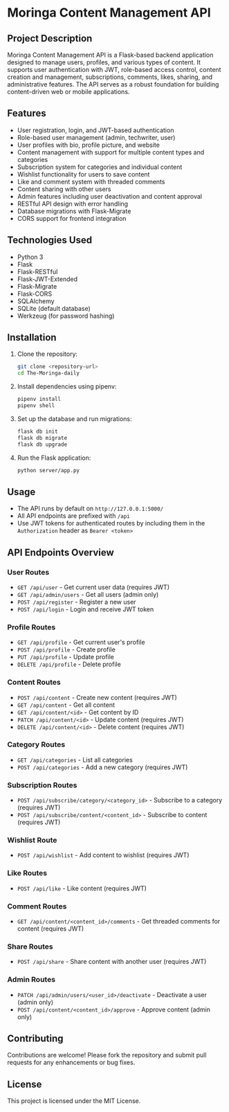 # Moringa Content Management API

## Project Description
Moringa Content Management API is a Flask-based backend application designed to manage users, profiles, and various types of content. It supports user authentication with JWT, role-based access control, content creation and management, subscriptions, comments, likes, sharing, and administrative features. The API serves as a robust foundation for building content-driven web or mobile applications.

## Features
- User registration, login, and JWT-based authentication
- Role-based user management (admin, techwriter, user)
- User profiles with bio, profile picture, and website
- Content management with support for multiple content types and categories
- Subscription system for categories and individual content
- Wishlist functionality for users to save content
- Like and comment system with threaded comments
- Content sharing with other users
- Admin features including user deactivation and content approval
- RESTful API design with error handling
- Database migrations with Flask-Migrate
- CORS support for frontend integration

## Technologies Used
- Python 3
- Flask
- Flask-RESTful
- Flask-JWT-Extended
- Flask-Migrate
- Flask-CORS
- SQLAlchemy
- SQLite (default database)
- Werkzeug (for password hashing)

## Installation

1. Clone the repository:
   ```bash
   git clone <repository-url>
   cd The-Moringa-daily
   ```

2. Install dependencies using pipenv:
   ```bash
   pipenv install
   pipenv shell
   ```

3. Set up the database and run migrations:
   ```bash
   flask db init
   flask db migrate
   flask db upgrade
   ```

4. Run the Flask application:
   ```bash
   python server/app.py
   ```

## Usage

- The API runs by default on `http://127.0.0.1:5000/`
- All API endpoints are prefixed with `/api`
- Use JWT tokens for authenticated routes by including them in the `Authorization` header as `Bearer <token>`

## API Endpoints Overview

### User Routes
- `GET /api/user` - Get current user data (requires JWT)
- `GET /api/admin/users` - Get all users (admin only)
- `POST /api/register` - Register a new user
- `POST /api/login` - Login and receive JWT token

### Profile Routes
- `GET /api/profile` - Get current user's profile
- `POST /api/profile` - Create profile
- `PUT /api/profile` - Update profile
- `DELETE /api/profile` - Delete profile

### Content Routes
- `POST /api/content` - Create new content (requires JWT)
- `GET /api/content` - Get all content
- `GET /api/content/<id>` - Get content by ID
- `PATCH /api/content/<id>` - Update content (requires JWT)
- `DELETE /api/content/<id>` - Delete content (requires JWT)

### Category Routes
- `GET /api/categories` - List all categories
- `POST /api/categories` - Add a new category (requires JWT)

### Subscription Routes
- `POST /api/subscribe/category/<category_id>` - Subscribe to a category (requires JWT)
- `POST /api/subscribe/content/<content_id>` - Subscribe to content (requires JWT)

### Wishlist Route
- `POST /api/wishlist` - Add content to wishlist (requires JWT)

### Like Routes
- `POST /api/like` - Like content (requires JWT)

### Comment Routes
- `GET /api/content/<content_id>/comments` - Get threaded comments for content (requires JWT)

### Share Routes
- `POST /api/share` - Share content with another user (requires JWT)

### Admin Routes
- `PATCH /api/admin/users/<user_id>/deactivate` - Deactivate a user (admin only)
- `POST /api/content/<content_id>/approve` - Approve content (admin only)

## Contributing
Contributions are welcome! Please fork the repository and submit pull requests for any enhancements or bug fixes.

## License
This project is licensed under the MIT License.
